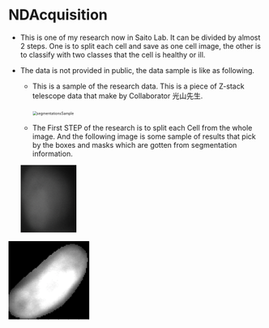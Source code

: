 # NDAcquisition

* This is one of my research now in Saito Lab. It can be divided by almost 2 steps. One is to split each cell and save as one cell image, the other is to classify with two classes that the cell is healthy or ill.

* The data is not provided in public, the data sample is like as following.

  * This is a sample of the research data. This is a piece of Z-stack telescope data that make by Collaborator 光山先生.

    <img src="/Users/Alpaca/Desktop/Research/NDAcquisition/DataSample/segmentationsSample.png" alt="segmentationsSample" style="zoom:50%;" />

  

  * The First STEP of the research is to split each Cell from the whole image. And the following image is some sample of results that pick by the boxes and masks which are gotten from segmentation information.

  <img src="./DataSample/cell03.png" alt="cell03" style="zoom:50%;" />

<img src="./DataSample/cell02_mask.png" alt="cell02_mask" style="zoom:50%;" />
